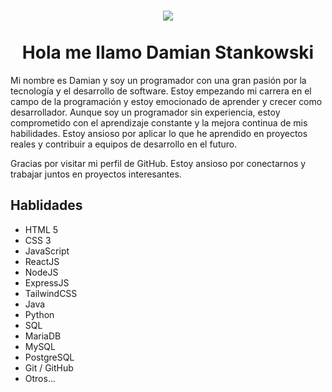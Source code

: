 
<h1 align="center"><img src="https://media.giphy.com/media/qgQUggAC3Pfv687qPC/giphy.gif"/><br><br>Hola me llamo Damian Stankowski</h1>
<p>Mi nombre es Damian y soy un programador con una gran pasión por la tecnología y el desarrollo de software. Estoy empezando mi carrera en el campo de la programación y estoy emocionado de aprender y crecer como desarrollador.
Aunque soy un programador sin experiencia, estoy comprometido con el aprendizaje constante y la mejora continua de mis habilidades. Estoy ansioso por aplicar lo que he aprendido en proyectos reales y contribuir a equipos de desarrollo en el futuro.

Gracias por visitar mi perfil de GitHub. Estoy ansioso por conectarnos y trabajar juntos en proyectos interesantes.</p>
<h2>Hablidades</h2>
<ul>
  <li>HTML 5</li>
  <li>CSS 3</li>
  <li>JavaScript</li>
  <li>ReactJS</li>
  <li>NodeJS</li>
  <li>ExpressJS</li>
  <li>TailwindCSS</li>
  <li>Java</li>
  <li>Python</li>
  <li>SQL</li>
  <li>MariaDB</li>
  <li>MySQL</li>
  <li>PostgreSQL</li>
  <li>Git / GitHub</li>
  <li>Otros...</li>
</ul>
